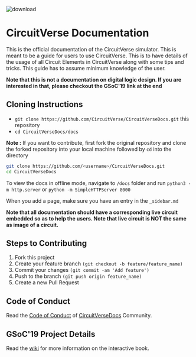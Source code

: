![download](https://user-images.githubusercontent.com/35162705/69916618-27d89c80-1483-11ea-9836-165db61b1a3e.png)

# CircuitVerse Documentation

This is the official documentation of the CircuitVerse simulator. This is meant to be a guide for users to use CircuitVerse. This is to have details of the usage of all Circuit Elements in CircuitVerse along with some tips and tricks. This guide has to assume minimum knowledge of the user.

**Note that this is not a documentation on digital logic design. If you are interested in that, please checkout the GSoC'19 link at the end**

## Cloning Instructions

- `git clone https://github.com/CircuitVerse/CircuitVerseDocs.git` this repository
- `cd CircuitVerseDocs/docs`

**Note :** If you want to contribute, first fork the original repository and clone the forked repository into your local machine followed by `cd` into the directory

```sh
git clone https://github.com/<username>/CircuitVerseDocs.git
cd CircuitVerseDocs
```

To view the docs in offline mode, navigate to `/docs` folder and run
`python3 -m http.server` or
`python -m SimpleHTTPServer 8000`

When you add a page, make sure you have an entry in the `_sidebar.md`

**Note that all documentation should have a corresponding live circuit embedded so as to help the users. Note that live circuit is NOT the same as image of a circuit.**

## Steps to Contributing

1. Fork this project
2. Create your feature branch `(git checkout -b feature/feature_name)`
3. Commit your changes `(git commit -am 'Add feature')`
4. Push to the branch `(git push origin feature_name)`
5. Create a new Pull Request

## Code of Conduct

Read the [Code of Conduct](./code-of-conduct.md) of [CircuitVerseDocs](https://docs.circuitverse.org) Community.

## GSoC'19 Project Details
 
Read the [wiki](https://github.com/CircuitVerse/CircuitVerseDocs/wiki/Interactive-Book) for more information on the interactive book.
